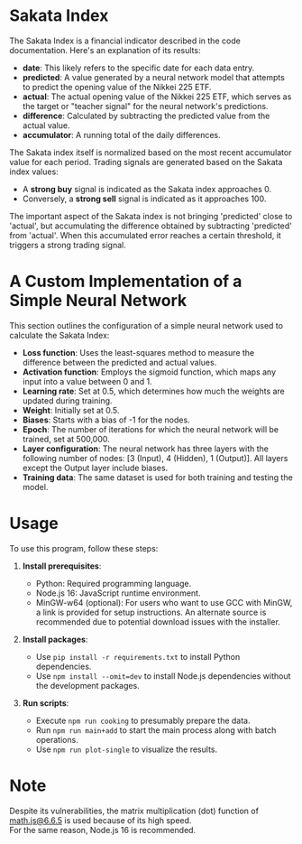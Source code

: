 # Sakata Index

The Sakata Index is a financial indicator described in the code documentation. Here's an explanation of its results:

- **date**: This likely refers to the specific date for each data entry.
- **predicted**: A value generated by a neural network model that attempts to predict the opening value of the Nikkei 225 ETF.
- **actual**: The actual opening value of the Nikkei 225 ETF, which serves as the target or "teacher signal" for the neural network's predictions.
- **difference**: Calculated by subtracting the predicted value from the actual value.
- **accumulator**: A running total of the daily differences.

The Sakata index itself is normalized based on the most recent accumulator value for each period. Trading signals are generated based on the Sakata index values:
- A **strong buy** signal is indicated as the Sakata index approaches 0.
- Conversely, a **strong sell** signal is indicated as it approaches 100.

The important aspect of the Sakata index is not bringing 'predicted' close to 'actual', but accumulating the difference obtained by subtracting 'predicted' from 'actual'. When this accumulated error reaches a certain threshold, it triggers a strong trading signal.  

# A Custom Implementation of a Simple Neural Network

This section outlines the configuration of a simple neural network used to calculate the Sakata Index:

- **Loss function**: Uses the least-squares method to measure the difference between the predicted and actual values.
- **Activation function**: Employs the sigmoid function, which maps any input into a value between 0 and 1.
- **Learning rate**: Set at 0.5, which determines how much the weights are updated during training.
- **Weight**: Initially set at 0.5.
- **Biases**: Starts with a bias of -1 for the nodes.
- **Epoch**: The number of iterations for which the neural network will be trained, set at 500,000.
- **Layer configuration**: The neural network has three layers with the following number of nodes: [3 (Input), 4 (Hidden), 1 (Output)]. All layers except the Output layer include biases.
- **Training data**: The same dataset is used for both training and testing the model.

# Usage

To use this program, follow these steps:

1. **Install prerequisites**:
   - Python: Required programming language.
   - Node.js 16: JavaScript runtime environment.
   - MinGW-w64 (optional): For users who want to use GCC with MinGW, a link is provided for setup instructions. An alternate source is recommended due to potential download issues with the installer.

2. **Install packages**:
   - Use `pip install -r requirements.txt` to install Python dependencies.
   - Use `npm install --omit=dev` to install Node.js dependencies without the development packages.

3. **Run scripts**:
   - Execute `npm run cooking` to presumably prepare the data.
   - Run `npm run main+add` to start the main process along with batch operations.
   - Use `npm run plot-single` to visualize the results.

# Note

Despite its vulnerabilities, the matrix multiplication (dot) function of math.js@6.6.5 is used because of its high speed.  
For the same reason, Node.js 16 is recommended.  
